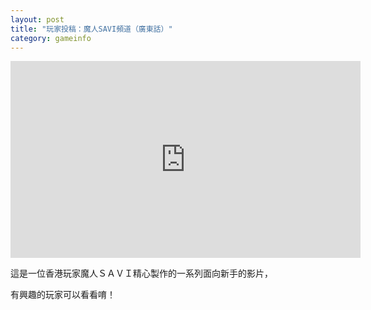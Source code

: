 ```yaml
---
layout: post
title: "玩家投稿：魔人SAVI頻道（廣東話）"
category: gameinfo
---
```


<iframe width="560" height="315" src="https://www.youtube.com/embed/videoseries?list=PLV0RkvdOOyf0oF2sVTgfg7WCKYU8B--V0" frameborder="0" allowfullscreen></iframe>

這是一位香港玩家魔人ＳＡＶＩ精心製作的一系列面向新手的影片，

有興趣的玩家可以看看唷！